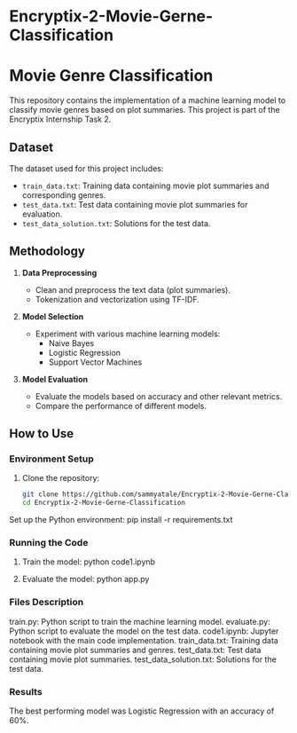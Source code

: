 # Encryptix-2-Movie-Gerne-Classification
# Movie Genre Classification

This repository contains the implementation of a machine learning model to classify movie genres based on plot summaries. This project is part of the Encryptix Internship Task 2.

## Dataset

The dataset used for this project includes:
- `train_data.txt`: Training data containing movie plot summaries and corresponding genres.
- `test_data.txt`: Test data containing movie plot summaries for evaluation.
- `test_data_solution.txt`: Solutions for the test data.

## Methodology

1. **Data Preprocessing**
   - Clean and preprocess the text data (plot summaries).
   - Tokenization and vectorization using TF-IDF.

2. **Model Selection**
   - Experiment with various machine learning models:
     - Naive Bayes
     - Logistic Regression
     - Support Vector Machines

3. **Model Evaluation**
   - Evaluate the models based on accuracy and other relevant metrics.
   - Compare the performance of different models.

## How to Use

### Environment Setup


1. Clone the repository:

   ```sh
   git clone https://github.com/sammyatale/Encryptix-2-Movie-Gerne-Classification.git
   cd Encryptix-2-Movie-Gerne-Classification

Set up the Python environment:
pip install -r requirements.txt

### Running the Code
1. Train the model:     python code1.ipynb

2. Evaluate the model:  python app.py


### Files Description

train.py: Python script to train the machine learning model.
evaluate.py: Python script to evaluate the model on the test data.
code1.ipynb: Jupyter notebook with the main code implementation.
train_data.txt: Training data containing movie plot summaries and genres.
test_data.txt: Test data containing movie plot summaries.
test_data_solution.txt: Solutions for the test data.

### Results
The best performing model was Logistic Regression with an accuracy of 60%.
